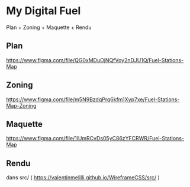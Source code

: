 # My Digital Fuel
Plan + Zoning + Maquette + Rendu

## Plan
https://www.figma.com/file/QG0xMDuOjNQfVoy2nDJU1Q/Fuel-Stations-Map

## Zoning
https://www.figma.com/file/m5N9BzdqPrq6kfm1Xyp7xe/Fuel-Stations-Map-Zoning

## Maquette
https://www.figma.com/file/1lUmRCvDs05yC86zYFCRWR/Fuel-Stations-Map

## Rendu
dans src/     ( https://valentinmelilli.github.io/WireframeCSS/src/ )
